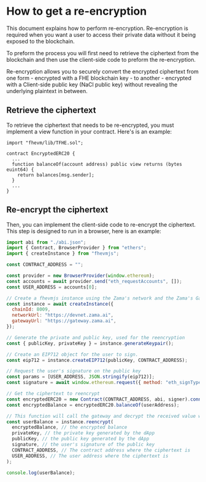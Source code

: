 # How to get a re-encryption

This document explains how to perform re-encryption. Re-encryption is required when you want a user to access their private data without it being exposed to the blockchain.

To preform the process you will first need to retrieve the ciphertext from the blockchain and then use the client-side code to preform the re-encryption.


Re-encryption allows you to securely convert the encrypted ciphertext from one form - encrypted with a FHE blockchain key - to another - encrypted with a Client-side public key (NaCl public key) without revealing the underlying plaintext in between.

## Retrieve the ciphertext
To retrieve the ciphertext that needs to be re-encrypted, you must implement a view function in your contract. Here's is an example:

```solidity
import "fhevm/lib/TFHE.sol";

contract EncryptedERC20 {
  ...
  function balanceOf(account address) public view returns (bytes euint64) {
    return balances[msg.sender];
  }
  ...
}
```
## Re-encrypt the ciphertext
Then, you can implement the client-side code to re-encrypt the ciphertext. This step is designed to run in a browser, here is an example:

```javascript
import abi from "./abi.json";
import { Contract, BrowserProvider } from "ethers";
import { createInstance } from "fhevmjs";

const CONTRACT_ADDRESS = "";

const provider = new BrowserProvider(window.ethereum);
const accounts = await provider.send("eth_requestAccounts", []);
const USER_ADDRESS = accounts[0];

// Create a fhevmjs instance using the Zama's network and the Zama's Gateway
const instance = await createInstance({
  chainId: 8009,
  networkUrl: "https://devnet.zama.ai",
  gatewayUrl: "https://gateway.zama.ai",
});

// Generate the private and public key, used for the reencryption
const { publicKey, privateKey } = instance.generateKeypair();

// Create an EIP712 object for the user to sign.
const eip712 = instance.createEIP712(publicKey, CONTRACT_ADDRESS);

// Request the user's signature on the public key
const params = [USER_ADDRESS, JSON.stringify(eip712)];
const signature = await window.ethereum.request({ method: "eth_signTypedData_v4", params });

// Get the ciphertext to reencrypt
const encryptedERC20 = new Contract(CONTRACT_ADDRESS, abi, signer).connect(provider);
const encryptedBalance = encryptedERC20.balanceOf(userAddress);

// This function will call the gateway and decrypt the received value with the provided private key
const userBalance = instance.reencrypt(
  encryptedBalance, // the encrypted balance
  privateKey, // the private key generated by the dApp
  publicKey, // the public key generated by the dApp
  signature, // the user's signature of the public key
  CONTRACT_ADDRESS, // The contract address where the ciphertext is
  USER_ADDRESS, // The user address where the ciphertext is
);

console.log(userBalance);
```
